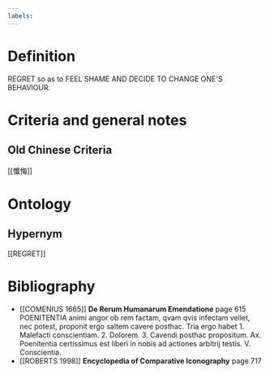 ```yaml
---
labels: 
---
```


# Definition
REGRET so as to FEEL SHAME AND DECIDE TO CHANGE ONE'S BEHAVIOUR.
# Criteria and general notes
## Old Chinese Criteria
[[懺悔]]
# Ontology

## Hypernym
[[REGRET]]
# Bibliography
- [[COMENIUS 1665]]
**De Rerum Humanarum Emendatione** page 615
POENITENTIA animi angor ob rem factam, qvam qvis infectam vellet, nec potest, proponit ergo saltem cavere posthac. Tria ergo habet 1. Malefacti conscientiam. 2. Dolorem. 3. Cavendi posthac propositum.
Ax. Poenitentia certissimus est liberi in nobis ad actiones arbitrij testis. V. Conscientia.
- [[ROBERTS 1998]]
**Encyclopedia of Comparative Iconography** page 717
